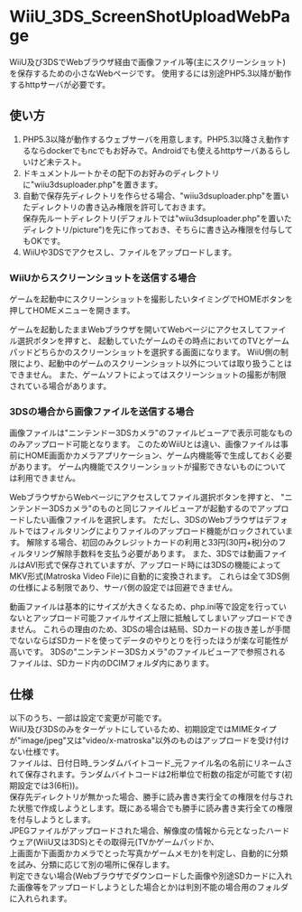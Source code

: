 # WiiU_3DS_ScreenShotUploadWebPage
WiiU及び3DSでWebブラウザ経由で画像ファイル等(主にスクリーンショット)を保存するための小さなWebページです。
使用するには別途PHP5.3以降が動作するhttpサーバが必要です。  

## 使い方
1. PHP5.3以降が動作するウェブサーバを用意します。PHP5.3以降さえ動作するならdockerでもncでもお好みで。Androidでも使えるhttpサーバあるらしいけど未テスト。  
2. ドキュメントルートかその配下のお好みのディレクトリに"wiiu3dsuploader.php"を置きます。  
3. 自動で保存先ディレクトリを作らせる場合、"wiiu3dsuploader.php"を置いたディレクトリの書き込み権限を許可しておきます。  
   保存先ルートディレクトリ(デフォルトでは"wiiu3dsuploader.php"を置いたディレクトリ/picture")を先に作っておき、そちらに書き込み権限を付与してもOKです。  
4. WiiUや3DSでアクセスし、ファイルをアップロードします。  

### WiiUからスクリーンショットを送信する場合
ゲームを起動中にスクリーンショットを撮影したいタイミングでHOMEボタンを押してHOMEメニューを開きます。

ゲームを起動したままWebブラウザを開いてWebページにアクセスしてファイル選択ボタンを押すと、
起動していたゲームのその時点においてのTVとゲームパッドどちらかのスクリーンショットを選択する画面になります。
WiiU側の制限により、起動中のゲームのスクリーンショット以外については取り扱うことはできません。
また、ゲームソフトによってはスクリーンショットの撮影が制限されている場合があります。

### 3DSの場合から画像ファイルを送信する場合
画像ファイルは"ニンテンドー3DSカメラ"のファイルビューアで表示可能なもののみアップロード可能となります。
このためWiiUとは違い、画像ファイルは事前にHOME画面かカメラアプリケーション、ゲーム内機能等で生成しておく必要があります。
ゲーム内機能でスクリーンショットが撮影できないものについては利用できません。

WebブラウザからWebページにアクセスしてファイル選択ボタンを押すと、
"ニンテンドー3DSカメラ"のものと同じファイルビューアが起動するのでアップロードしたい画像ファイルを選択します。
ただし、3DSのWebブラウザはデフォルトではフィルタリングによりファイルのアップロード機能がロックされています。
解除する場合、初回のみクレジットカードの利用と33円(30円+税)分のフィルタリング解除手数料を支払う必要があります。
また、3DSでは動画ファイルはAVI形式で保存されていますが、アップロード時には3DSの機能によってMKV形式(Matroska Video File)に自動的に変換されます。
これらは全て3DS側の仕様による制限であり、サーバ側の設定では回避できません。

動画ファイルは基本的にサイズが大きくなるため、php.ini等で設定を行っていないとアップロード可能ファイルサイズ上限に抵触してしまいアップロードできません。
これらの理由のため、3DSの場合は結局、SDカードの抜き差しが手間でないならばSDカードを使ってデータのやりとりを行ったほうが楽な可能性が高いです。
3DSの"ニンテンドー3DSカメラ"のファイルビューアで参照されるファイルは、SDカード内のDCIMフォルダ内にあります。

## 仕様
以下のうち、一部は設定で変更が可能です。  
WiiU及び3DSのみをターゲットにしているため、初期設定ではMIMEタイプが"image/jpeg"又は"video/x-matroska"以外のものはアップロードを受け付けない仕様です。  
ファイルは、日付日時_ランダムバイトコード_元ファイル名の名前にリネームされて保存されます。ランダムバイトコードは2桁単位で桁数の指定が可能です(初期設定では3(6桁))。  
保存先ディレクトリが無かった場合、勝手に読み書き実行全ての権限を付与された状態で作成しようとします。既にある場合でも勝手に読み書き実行全ての権限を付与しようとします。  
JPEGファイルがアップロードされた場合、解像度の情報から元となったハードウェア(WiiU又は3DS)とその取得元(TVかゲームパッドか、  
上画面か下画面かカメラでとった写真かゲームメモか)を判定し、自動的に分類を試み、分類に応じて別の場所に保存します。  
判定できない場合(Webブラウザでダウンロードした画像や別途SDカードに入れた画像等をアップロードしようとした場合とか)は判別不能の場合用のフォルダに入れられます。  
